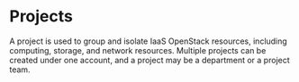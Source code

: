 # Projects<a name="en-us_topic_0071359471"></a>

A project is used to group and isolate IaaS OpenStack resources, including computing, storage, and network resources. Multiple projects can be created under one account, and a project may be a department or a project team.

